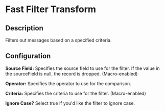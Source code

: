 # Fast Filter Transform


Description
-----------
Filters out messages based on a specified criteria.


Configuration
-------------
**Source Field:** Specifies the source field to use for the filter. If the value in the sourceField is null, the record is dropped. (Macro-enabled)

**Operator:** Specifies the operator to use for the comparison.

**Criteria:** Specifies the criteria to use for the filter. (Macro-enabled)

**Ignore Case?** Select true if you'd like the filter to ignore case. 